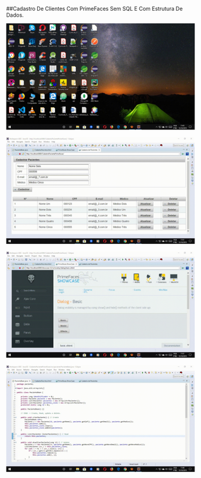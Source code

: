 ##Cadastro De Clientes Com PrimeFaces Sem SQL E Com Estrutura De Dados.

![Create - Read](./gifs/create_read_table.gif)<br /><br />
![Create - Read](./gifs/delete_multiplo.gif)<br /><br />
![Create - Read](./gifs/delete.gif)<br /><br />
![Create - Read](./gifs/update.gif)<br /><br />